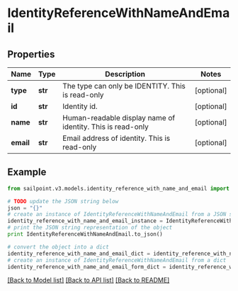 # IdentityReferenceWithNameAndEmail


## Properties
Name | Type | Description | Notes
------------ | ------------- | ------------- | -------------
**type** | **str** | The type can only be IDENTITY. This is read-only | [optional] 
**id** | **str** | Identity id. | [optional] 
**name** | **str** | Human-readable display name of identity. This is read-only | [optional] 
**email** | **str** | Email address of identity. This is read-only | [optional] 

## Example

```python
from sailpoint.v3.models.identity_reference_with_name_and_email import IdentityReferenceWithNameAndEmail

# TODO update the JSON string below
json = "{}"
# create an instance of IdentityReferenceWithNameAndEmail from a JSON string
identity_reference_with_name_and_email_instance = IdentityReferenceWithNameAndEmail.from_json(json)
# print the JSON string representation of the object
print IdentityReferenceWithNameAndEmail.to_json()

# convert the object into a dict
identity_reference_with_name_and_email_dict = identity_reference_with_name_and_email_instance.to_dict()
# create an instance of IdentityReferenceWithNameAndEmail from a dict
identity_reference_with_name_and_email_form_dict = identity_reference_with_name_and_email.from_dict(identity_reference_with_name_and_email_dict)
```
[[Back to Model list]](../README.md#documentation-for-models) [[Back to API list]](../README.md#documentation-for-api-endpoints) [[Back to README]](../README.md)


